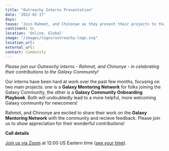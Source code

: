 ```yaml
---
title: "Outreachy Interns Presentation"
date: '2022-02-17'
days: 
tease: 'Join Rahmot, and Chinonye as they present their projects to the community!'
continent: GL
location: 'Online, Global'
image: "/images/logos/outreachy-logo.svg"
location_url:
external_url:
contact: Community
---
```


*Please join our Outreachy interns - Rahmot, and Chinonye - in celebrating their contributions to the Galaxy Community!*

Our interns have been hard at work over the past few months, focusing on two main projects: one is a **Galaxy Mentoring Network** for folks joining the Galaxy Community, the other is a **Galaxy Community Onboarding Playbook**. Both will undoubtedly lead to a more helpful, more welcoming Galaxy community for newcomers!

Rahmot, and Chinonye are excited to share their work on the **Galaxy Mentoring Network** with the community and recieve feedback. Please join us to show appreciation for their wonderful contributions!


__Call details__

[Join us via Zoom](https://psu.zoom.us/j/97204348990?pwd=THJtb3VzbGpscW1WZU1KRHByT2lQQT09) at 12:00 US Eastern time ([see your time](https://www.timeanddate.com/worldclock/fixedtime.html?msg=Americas+Galaxy+Papercuts+CoFest+Call&iso=20220217T12&p1=3705&ah=1)).
